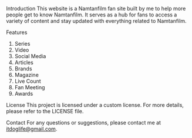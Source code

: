Introduction
This website is a Namtanfilm fan site built by me to help more people get to know Namtanfilm. It serves as a hub for fans to access a variety of content and stay updated with everything related to Namtanfilm.

Features
1. Series
2. Video
3. Social Media
4. Articles
5. Brands
6. Magazine
7. Live Count
8. Fan Meeting
9. Awards

License
This project is licensed under a custom license. For more details, please refer to the LICENSE file.

Contact
For any questions or suggestions, please contact me at itdoglife@gmail.com.

